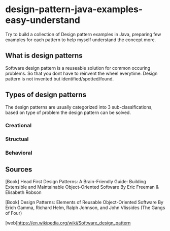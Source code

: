 # design-pattern-java-examples-easy-understand
Try to build a collection of Design pattern examples in Java, preparing few examples for each pattern to help myself understand the concept more.

## What is design patterns
Software design pattern is a reuseable solution for common occuring problems. So that you dont have to reinvent the wheel everytime. 
Design pattern is not invented but identified/spotted/found.
 
## Types of design patterns
The design patterns are usually categorized into 3  sub-classifications, based on type of problem the design pattern can be solved. 

### Creational
### Structual
### Behavioral


## Sources
[Book] Head First Design Patterns: A Brain-Friendly Guide: Building Extensible and Maintainable Object-Oriented Software
By Eric Freeman & Elisabeth Robson

[Book] Design Patterns: Elements of Reusable Object-Oriented Software 
By Erich Gamma, Richard Helm, Ralph Johnson, and John Vlissides (The Gangs of Four)

[web]https://en.wikipedia.org/wiki/Software_design_pattern

